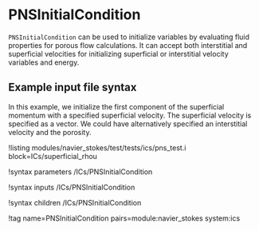 # PNSInitialCondition

`PNSInitialCondition` can be used to initialize variables by evaluating fluid properties
for porous flow calculations. It can accept both interstitial and superficial velocities for
initializing superficial or interstitial velocity variables and energy.

## Example input file syntax

In this example, we initialize the first component of the superficial momentum with a specified superficial velocity. The superficial velocity is specified as a vector. We could have alternatively specified
an interstitial velocity and the porosity.

!listing modules/navier_stokes/test/tests/ics/pns_test.i block=ICs/superficial_rhou

!syntax parameters /ICs/PNSInitialCondition

!syntax inputs /ICs/PNSInitialCondition

!syntax children /ICs/PNSInitialCondition

!tag name=PNSInitialCondition pairs=module:navier_stokes system:ics
